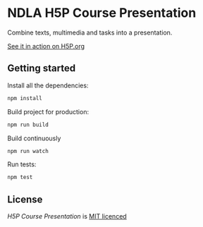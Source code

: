 NDLA H5P Course Presentation
==========

Combine texts, multimedia and tasks into a presentation.

[See it in action on H5P.org](https://h5p.org/presentation)

## Getting started

Install all the dependencies:

```bash
npm install
```

Build project for production:

```bash
npm run build
```

Build continuously

```bash
npm run watch
```

Run tests:

```bash
npm test
```

## License

*H5P Course Presentation* is [MIT licenced](LICENCE.md)
